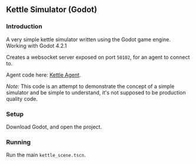 ## Kettle Simulator (Godot)

### Introduction
A very simple kettle simulator written using the Godot game engine.
Working with Godot 4.2.1

Creates a websocket server exposed on port `50102`, for an agent to connect to.

Agent code here: [Kettle Agent](https://github.com/AiTuDou/KettleAgent.git).

_Note:_ This code is an attempt to demonstrate the concept of a simple simulator and be simple to understand, it's not supposed to be production quality code.

### Setup
Download Godot, and open the project.

### Running 
Run the main `kettle_scene.tscn`.
